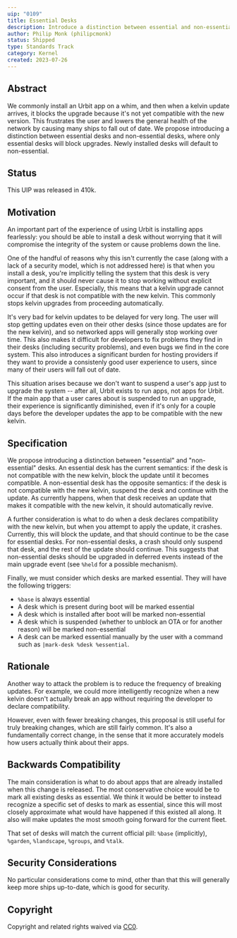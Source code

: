 ```yaml
---
uip: "0109"
title: Essential Desks
description: Introduce a distinction between essential and non-essential desks, which block and do not block OTAs, respectively.
author: Philip Monk (philipcmonk)
status: Shipped
type: Standards Track
category: Kernel
created: 2023-07-26
---
```


## Abstract

We commonly install an Urbit app on a whim, and then when a kelvin
update arrives, it blocks the upgrade because it's not yet compatible
with the new version.  This frustrates the user and lowers the general
health of the network by causing many ships to fall out of date.  We
propose introducing a distinction between essential desks and
non-essential desks, where only essential desks will block upgrades.
Newly installed desks will default to non-essential.

## Status
This UIP was released in 410k.

## Motivation

An important part of the experience of using Urbit is installing apps
fearlessly: you should be able to install a desk without worrying that
it will compromise the integrity of the system or cause problems down
the line.

One of the handful of reasons why this isn't currently the case (along
with a lack of a security model, which is not addressed here) is that
when you install a desk, you're implicitly telling the system that this
desk is very important, and it should never cause it to stop working
without explicit consent from the user.  Especially, this means that a
kelvin upgrade cannot occur if that desk is not compatible with the new
kelvin.  This commonly stops kelvin upgrades from proceeding
automatically.

It's very bad for kelvin updates to be delayed for very long.  The user
will stop getting updates even on their other desks (since those updates
are for the new kelvin), and so networked apps will generally stop
working over time.  This also makes it difficult for developers to fix
problems they find in their desks (including security problems), and
even bugs we find in the core system.  This also introduces a
significant burden for hosting providers if they want to provide a
consistenly good user experience to users, since many of their users
will fall out of date.

This situation arises because we don't want to suspend a user's app just
to upgrade the system -- after all, Urbit exists to run apps, not apps
for Urbit.  If the main app that a user cares about is suspended to run
an upgrade, their experience is significantly diminished, even if it's
only for a couple days before the developer updates the app to be
compatible with the new kelvin.

## Specification

We propose introducing a distinction between "essential" and
"non-essential" desks.  An essential desk has the current semantics: if
the desk is not compatible with the new kelvin, block the update until
it becomes compatible.  A non-essential desk has the opposite semantics:
if the desk is not compatible with the new kelvin, suspend the desk and
continue with the update.  As currently happens, when that desk receives
an update that makes it compatible with the new kelvin, it should
automatically revive.

A further consideration is what to do when a desk declares compatibility
with the new kelvin, but when you attempt to apply the update, it
crashes.  Currently, this will block the update, and that should
continue to be the case for essential desks.  For non-essential desks,
a crash should only suspend that desk, and the rest of the update should
continue.  This suggests that non-essential desks should be upgraded in
deferred events instead of the main upgrade event (see `%held` for a
possible mechanism).

Finally, we must consider which desks are marked essential.  They will
have the following triggers:

- `%base` is always essential
- A desk which is present during boot will be marked essential
- A desk which is installed after boot will be marked non-essential
- A desk which is suspended (whether to unblock an OTA or for another
  reason) will be marked non-essential
- A desk can be marked essential manually by the user with a command
  such as `|mark-desk %desk %essential`.

## Rationale

Another way to attack the problem is to reduce the frequency of breaking
updates.  For example, we could more intelligently recognize when a new
kelvin doesn't actually break an app without requiring the developer to
declare compatibility.

However, even with fewer breaking changes, this proposal is still useful
for truly breaking changes, which are still fairly common.  It's also a
fundamentally correct change, in the sense that it more accurately
models how users actually think about their apps.

## Backwards Compatibility

The main consideration is what to do about apps that are already
installed when this change is released.  The most conservative choice
would be to mark all existing desks as essential.  We think it would be
better to instead recognize a specific set of desks to mark as
essential, since this will most closely approximate what would have
happened if this existed all along.  It also will make updates the most
smooth going forward for the current fleet.

That set of desks will match the current official pill: `%base`
(implicitly), `%garden`, `%landscape`, `%groups`, and `%talk`.

## Security Considerations

No particular considerations come to mind, other than that this will
generally keep more ships up-to-date, which is good for security.

## Copyright

Copyright and related rights waived via [CC0](../LICENSE.md).
